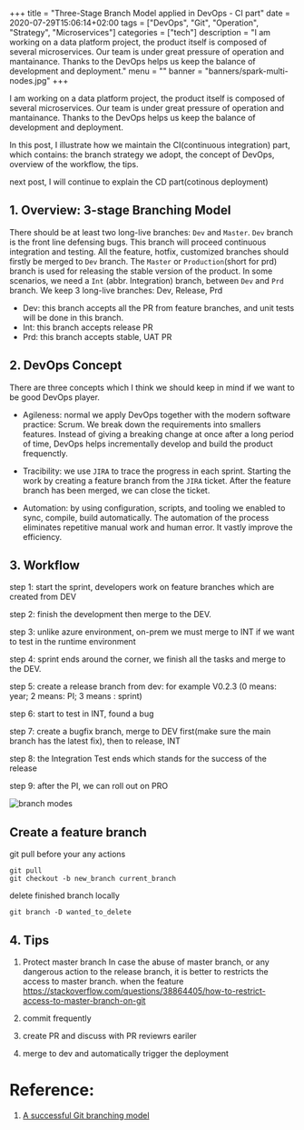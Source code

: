 +++
title =  "Three-Stage Branch Model applied in DevOps - CI part"
date = 2020-07-29T15:06:14+02:00
tags = ["DevOps", "Git", "Operation", "Strategy", "Microservices"]
categories = ["tech"]
description = "I am working on a data platform project, the product itself is composed of several microservices. Our team is under great pressure of operation and mantainance. Thanks to the DevOps helps us keep the balance of development and deployment."
menu = ""
banner = "banners/spark-multi-nodes.jpg"
+++

I am working on a data platform project, the product itself is composed of several microservices. Our team is under great pressure of operation and mantainance. Thanks to the DevOps helps us keep the balance of development and deployment.

In this post, I illustrate how we maintain the CI(continuous integration) part, which contains: the branch strategy we adopt, the concept of DevOps, overview of the workflow, the tips.

next post, I will continue to explain the CD part(cotinous deployment)

## 1. Overview: 3-stage Branching Model

There should be at least two long-live branches: `Dev` and `Master`. `Dev` branch is the front line defensing bugs. This branch
will proceed continuous integration and testing. All the feature, hotfix, customized branches should firstly be merged to `Dev` branch.
The `Master` or `Production`(short for prd) branch is used for releasing the stable version of the product. In some scenarios, we need a `Int` (abbr. Integration) branch, between `Dev` and `Prd` branch. We keep 3 long-live branches: Dev, Release, Prd

- Dev: this branch accepts all the PR from feature branches, and unit tests will be done in this branch.
- Int: this branch accepts release PR
- Prd: this branch accepts stable, UAT PR


## 2. DevOps Concept

There are three concepts which I think we should keep in mind if we want to be good DevOps player.

- Agileness: normal we apply DevOps together with the modern software practice: Scrum. We break down the requirements into smallers features. Instead of giving a breaking change at once after a long period of time, DevOps helps incrementally develop and build the product frequenctly. 

- Tracibility: we use `JIRA` to trace the progress in each sprint. Starting the work by creating a feature branch from the `JIRA` ticket. After the feature branch has been merged, we can close the ticket.

- Automation: by using configuration, scripts, and tooling we enabled to sync, compile, build automatically. The automation of the process eliminates repetitive manual work and human error. It vastly improve the efficiency.

## 3. Workflow 

step 1:  start the sprint, developers work on feature branches which are created from DEV

step 2: finish the development then merge to the DEV.

step 3: unlike azure environment, on-prem we must merge to INT if we want to test in the runtime environment

step 4: sprint ends around the corner, we finish all the tasks and merge to the DEV.

step 5: create a release branch from dev:  for example V0.2.3  (0 means: year;  2 means: PI;   3 means : sprint)

step 6: start to test in INT, found a bug

step 7: create a bugfix branch, merge to DEV first(make sure the main branch has the latest fix), then to release, INT

step 8:  the Integration Test ends which stands for the success of the release

step 9: after the PI, we can roll out on PRO


![branch modes](https://app.yinxiang.com/shard/s33/res/e89fe792-7189-4fe5-b1da-f6c62b94646b/workflow%281%29.png?search=blog%20image)


## Create a feature branch
git pull before your any actions
```console
git pull
git checkout -b new_branch current_branch
```
delete finished branch locally
```console
git branch -D wanted_to_delete

```


## 4. Tips 

1. Protect master branch 
In case the abuse of master branch, or any dangerous action to the release branch,
it is better to restricts the access to master branch.
when the feature
https://stackoverflow.com/questions/38864405/how-to-restrict-access-to-master-branch-on-git

2. commit frequently

3. create PR and discuss with PR reviewrs eariler

4. merge to dev and automatically trigger the deployment


# Reference:
1. [A successful Git branching model](https://nvie.com/posts/a-successful-git-branching-model/)

